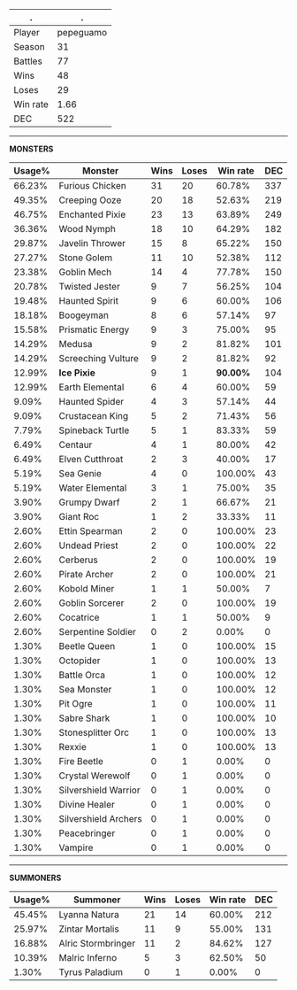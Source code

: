 .|.
|-|-
Player|pepeguamo
Season|31
Battles|77
Wins|48
Loses|29
Win rate|1.66
DEC|522

---
**MONSTERS**

Usage%|Monster|Wins|Loses|Win rate|DEC|
-|-|-|-|-|-|
66.23%|Furious Chicken|31|20|60.78%|337|
49.35%|Creeping Ooze|20|18|52.63%|219|
46.75%|Enchanted Pixie|23|13|63.89%|249|
36.36%|Wood Nymph|18|10|64.29%|182|
29.87%|Javelin Thrower|15|8|65.22%|150|
27.27%|Stone Golem|11|10|52.38%|112|
23.38%|Goblin Mech|14|4|77.78%|150|
20.78%|Twisted Jester|9|7|56.25%|104|
19.48%|Haunted Spirit|9|6|60.00%|106|
18.18%|Boogeyman|8|6|57.14%|97|
15.58%|Prismatic Energy|9|3|75.00%|95|
14.29%|Medusa|9|2|81.82%|101|
14.29%|Screeching Vulture|9|2|81.82%|92|
12.99%|**Ice Pixie**|9|1|**90.00%**|104|
12.99%|Earth Elemental|6|4|60.00%|59|
9.09%|Haunted Spider|4|3|57.14%|44|
9.09%|Crustacean King|5|2|71.43%|56|
7.79%|Spineback Turtle|5|1|83.33%|59|
6.49%|Centaur|4|1|80.00%|42|
6.49%|Elven Cutthroat|2|3|40.00%|17|
5.19%|Sea Genie|4|0|100.00%|43|
5.19%|Water Elemental|3|1|75.00%|35|
3.90%|Grumpy Dwarf|2|1|66.67%|21|
3.90%|Giant Roc|1|2|33.33%|11|
2.60%|Ettin Spearman|2|0|100.00%|23|
2.60%|Undead Priest|2|0|100.00%|22|
2.60%|Cerberus|2|0|100.00%|19|
2.60%|Pirate Archer|2|0|100.00%|21|
2.60%|Kobold Miner|1|1|50.00%|7|
2.60%|Goblin Sorcerer|2|0|100.00%|19|
2.60%|Cocatrice|1|1|50.00%|9|
2.60%|Serpentine Soldier|0|2|0.00%|0|
1.30%|Beetle Queen|1|0|100.00%|15|
1.30%|Octopider|1|0|100.00%|13|
1.30%|Battle Orca|1|0|100.00%|12|
1.30%|Sea Monster|1|0|100.00%|12|
1.30%|Pit Ogre|1|0|100.00%|11|
1.30%|Sabre Shark|1|0|100.00%|10|
1.30%|Stonesplitter Orc|1|0|100.00%|13|
1.30%|Rexxie|1|0|100.00%|13|
1.30%|Fire Beetle|0|1|0.00%|0|
1.30%|Crystal Werewolf|0|1|0.00%|0|
1.30%|Silvershield Warrior|0|1|0.00%|0|
1.30%|Divine Healer|0|1|0.00%|0|
1.30%|Silvershield Archers|0|1|0.00%|0|
1.30%|Peacebringer|0|1|0.00%|0|
1.30%|Vampire|0|1|0.00%|0|

---
**SUMMONERS**

Usage%|Summoner|Wins|Loses|Win rate|DEC|
-|-|-|-|-|-|
45.45%|Lyanna Natura|21|14|60.00%|212|
25.97%|Zintar Mortalis|11|9|55.00%|131|
16.88%|Alric Stormbringer|11|2|84.62%|127|
10.39%|Malric Inferno|5|3|62.50%|50|
1.30%|Tyrus Paladium|0|1|0.00%|0|
